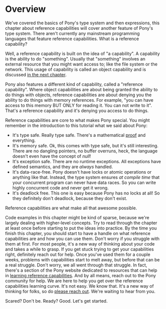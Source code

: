# Overview

We've covered the basics of Pony's type system and then expressions, this chapter about reference capabilities will cover another feature of Pony's type system. There aren't currently any mainstream programming languages that feature reference capabilities. What is a reference capability?

Well, a reference capability is built on the idea of "a capability".
A capability is the ability to do "something". Usually that "something" involves an external resource that you might want access to; like the file system or the network. This usage of capability is called an object capability and is discussed [in the next chapter](/object-capabilities/index.md).

Pony also features a different kind of capability, called a "reference capability". Where object capabilities are about being granted the ability to do things with objects, reference capabilities are about denying you the ability to do things with memory references. For example, "you can have access to this memory BUT ONLY for reading it. You can not write to it". That's a reference capability and it's denying you access to do things.

Reference capabilities are core to what makes Pony special. You might remember in the introduction to this tutorial what we said about Pony:

* It's type safe. Really type safe. There's a mathematical [proof](http://www.ponylang.org/media/papers/opsla237-clebsch.pdf) and everything.
* It's memory safe. Ok, this comes with type safe, but it's still interesting. There are no dangling pointers, no buffer overruns, heck, the language doesn't even have the concept of _null_!
* It's exception safe. There are no runtime exceptions. All exceptions have defined semantics, and they are _always_ handled.
* It's data-race-free. Pony doesn't have locks or atomic operations or anything like that. Instead, the type system ensures _at compile time_ that your concurrent program can never have data races. So you can write highly concurrent code and never get it wrong.
* It's deadlock free. This one is easy because Pony has no locks at all! So they definitely don't deadlock, because they don't exist.

Reference capabilities are what make all that awesome possible.

Code examples in this chapter might be kind of sparse, because we're largely dealing with higher-level concepts. Try to read through the chapter at least once before starting to put the ideas into practice. By the time you finish this chapter, you should start to have a handle on what reference capabilities are and how you can use them. Don't worry if you struggle with them at first. For most people, it's a new way of thinking about your code and takes a while to grasp. If you get stuck trying to get your capabilities right, definitely reach out for help. Once you've used them for a couple weeks, problems with capabilities start to melt away, but before that can be a real struggle. Don't worry, we all went through that struggle. In fact, there's a section of the Pony website dedicated to resources that can help in [learning reference capabilities](https://www.ponylang.io/learn/#reference-capabilities). And by all means, reach out to the Pony community for help. We are here to help you get over the reference capabilities learning curve. It's not easy. We know that. It's a new way of thinking for folks, so do [please reach out](https://ponylang.zulipchat.com/#narrow/stream/189985-beginner-help). We're waiting to hear from you.

Scared? Don't be. Ready? Good. Let's get started.
